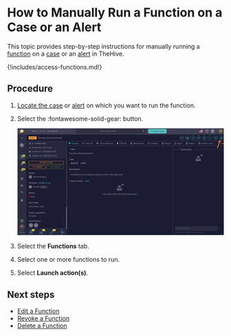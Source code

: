 # How to Manually Run a Function on a Case or an Alert

This topic provides step-by-step instructions for manually running a [function](about-functions.md) on a [case](../../../analyst-corner/cases/about-cases.md) or an [alert](../../../analyst-corner/alerts/about-alerts.md) in TheHive.

{!includes/access-functions.md!}

## Procedure

1. [Locate the case](../../../analyst-corner/cases/search-for-cases/find-a-case.md) or [alert](../../../analyst-corner/alerts/search-for-alerts/find-an-alert.md) on which you want to run the function.

2. Select the :fontawesome-solid-gear: button.

    ![Responders button](/thehive/images/user-guides/organization/configure-organization/manage-functions/responders-button.png)

3. Select the **Functions** tab.

4. Select one or more functions to run.

5. Select **Launch action(s)**.

## Next steps

* [Edit a Function](edit-a-function.md)
* [Revoke a Function](revoke-a-function.md)
* [Delete a Function](delete-a-function.md)